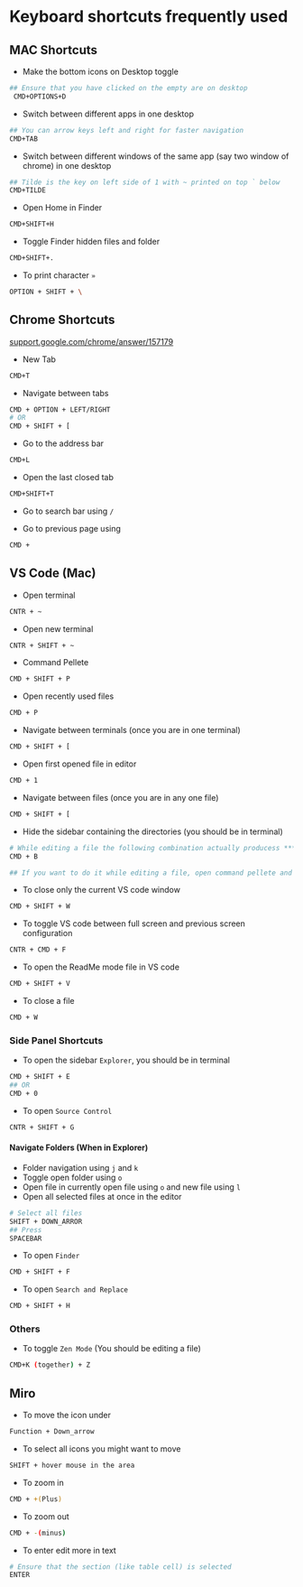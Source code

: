 # Keyboard shortcuts frequently used

## MAC Shortcuts

- Make the bottom icons on Desktop toggle

```bash
## Ensure that you have clicked on the empty are on desktop
 CMD+OPTIONS+D
```

- Switch between different apps in one desktop

```bash
## You can arrow keys left and right for faster navigation
CMD+TAB 
```

- Switch between different windows of the same app (say two window of chrome) in one desktop

```bash
## Tilde is the key on left side of 1 with ~ printed on top ` below
CMD+TILDE
```

- Open Home in Finder

```bash
CMD+SHIFT+H
```

- Toggle Finder hidden files and folder

```bash
CMD+SHIFT+.
```

- To print character `»`

```bash
OPTION + SHIFT + \
```

## Chrome Shortcuts

[support.google.com/chrome/answer/157179](https://support.google.com/chrome/answer/157179)

- New Tab

```bash
CMD+T
```

- Navigate between tabs

```bash
CMD + OPTION + LEFT/RIGHT
# OR
CMD + SHIFT + [
```

- Go to the address bar

```bash
CMD+L
```

- Open the last closed tab

```bash
CMD+SHIFT+T
```

- Go to search bar using `/`

- Go to previous page using

```bash
CMD + 
```

## VS Code (Mac)

- Open terminal

```bash
CNTR + ~
```

- Open new terminal

```bash
CNTR + SHIFT + ~
```

- Command Pellete

```bash
CMD + SHIFT + P
```

- Open recently used files

```bash
CMD + P
```

- Navigate between terminals (once you are in one terminal)

```bash
CMD + SHIFT + [
```

- Open first opened file in editor

```bash
CMD + 1
```

- Navigate between files (once you are in any one file)

```bash
CMD + SHIFT + [
```

- Hide the sidebar containing the directories (you should be in terminal)

```bash
# While editing a file the following combination actually producess ****
CMD + B

## If you want to do it while editing a file, open command pellete and type Toggle Primary Sidebar Visibility
```

- To close only the current VS code window

```bash
CMD + SHIFT + W
```

- To toggle VS code between full screen and previous screen configuration

```bash
CNTR + CMD + F
```

- To open the ReadMe mode file in VS code

```bash
CMD + SHIFT + V
```

- To close a file

```bash
CMD + W
```

### Side Panel Shortcuts

- To open the sidebar `Explorer`, you should be in terminal

```bash
CMD + SHIFT + E
## OR
CMD + 0
```

- To open `Source Control`

```bash
CNTR + SHIFT + G
```

#### Navigate Folders (When in Explorer)

- Folder navigation using `j` and `k`
- Toggle open folder using `o`
- Open file in currently open file using `o` and new file using `l`
- Open all selected files at once in the editor

```bash
# Select all files
SHIFT + DOWN_ARROR
## Press
SPACEBAR
```

- To open `Finder`

```bash
CMD + SHIFT + F
```

- To open `Search and Replace`

```bash
CMD + SHIFT + H
```

### Others

- To toggle `Zen Mode` (You should be editing a file)

```bash
CMD+K (together) + Z
```

## Miro

- To move the icon under

```bash
Function + Down_arrow
```

- To select all icons you might want to move

```bash
SHIFT + hover mouse in the area
```

- To zoom in

```bash
CMD + +(Plus)
```

- To zoom out

```bash
CMD + -(minus)
```

- To enter edit more in text

```bash
# Ensure that the section (like table cell) is selected
ENTER
```
